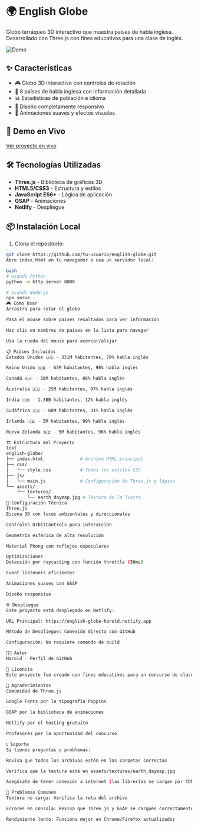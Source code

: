 # 🌍 English Globe

Globo terráqueo 3D interactivo que muestra países de habla inglesa. Desarrollado con Three.js con fines educativos para una clase de inglés.

![Demo](https://via.placeholder.com/800x400/2c3e50/ffffff?text=English+Globe+Demo)

## ✨ Características

- 🎮 Globo 3D interactivo con controles de rotación
- 🏴 8 países de habla inglesa con información detallada
- 📊 Estadísticas de población e idioma
- 📱 Diseño completamente responsivo
- 🎨 Animaciones suaves y efectos visuales

## 🚀 Demo en Vivo

[Ver proyecto en vivo](https://english-globe-harold.netlify.app)

## 🛠️ Tecnologías Utilizadas

- **Three.js** - Biblioteca de gráficos 3D
- **HTML5/CSS3** - Estructura y estilos
- **JavaScript ES6+** - Lógica de aplicación
- **GSAP** - Animaciones
- **Netlify** - Despliegue

## 📦 Instalación Local

1. Clona el repositorio:
```bash
git clone https://github.com/tu-usuario/english-globe.git
Abre index.html en tu navegador o usa un servidor local:

bash
# Usando Python
python -m http.server 8000

# Usando Node.js
npx serve .
🎮 Cómo Usar
Arrastra para rotar el globo

Pasa el mouse sobre países resaltados para ver información

Haz clic en nombres de países en la lista para navegar

Usa la rueda del mouse para acercar/alejar

📋 Países Incluidos
Estados Unidos 🇺🇸 - 331M habitantes, 79% habla inglés

Reino Unido 🇬🇧 - 67M habitantes, 98% habla inglés

Canadá 🇨🇦 - 38M habitantes, 86% habla inglés

Australia 🇦🇺 - 25M habitantes, 97% habla inglés

India 🇮🇳 - 1.38B habitantes, 12% habla inglés

Sudáfrica 🇿🇦 - 60M habitantes, 31% habla inglés

Irlanda 🇮🇪 - 5M habitantes, 99% habla inglés

Nueva Zelanda 🇳🇿 - 5M habitantes, 96% habla inglés

🏗️ Estructura del Proyecto
text
english-globe/
├── index.html              # Archivo HTML principal
├── css/
│   └── style.css           # Todos los estilos CSS
├── js/
│   └── main.js             # Configuración de Three.js y lógica
└── assets/
    └── textures/
        └── earth_daymap.jpg # Textura de la Tierra
🔧 Configuración Técnica
Three.js
Escena 3D con luces ambientales y direccionales

Controles OrbitControls para interacción

Geometría esférica de alta resolución

Material Phong con reflejos especulares

Optimizaciones
Detección por raycasting con función throttle (50ms)

Event listeners eficientes

Animaciones suaves con GSAP

Diseño responsivo

🌐 Despliegue
Este proyecto está desplegado en Netlify:

URL Principal: https://english-globe-harold.netlify.app

Método de Despliegue: Conexión directa con GitHub

Configuración: No requiere comando de build

👨‍💻 Autor
Harold - Perfil de GitHub

📄 Licencia
Este proyecto fue creado con fines educativos para un concurso de clase de inglés.

🙏 Agradecimientos
Comunidad de Three.js

Google Fonts por la tipografía Poppins

GSAP por la biblioteca de animaciones

Netlify por el hosting gratuito

Profesores por la oportunidad del concurso

📞 Soporte
Si tienes preguntas o problemas:

Revisa que todos los archivos estén en las carpetas correctas

Verifica que la textura esté en assets/textures/earth_daymap.jpg

Asegúrate de tener conexión a internet (las librerías se cargan por CDN)

🐛 Problemas Comunes
Textura no carga: Verifica la ruta del archivo

Errores en consola: Revisa que Three.js y GSAP se carguen correctamente

Rendimiento lento: Funciona mejor en Chrome/Firefox actualizados
